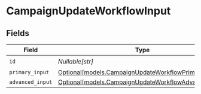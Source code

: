 # CampaignUpdateWorkflowInput


## Fields

| Field                                                                                                    | Type                                                                                                     | Required                                                                                                 | Description                                                                                              |
| -------------------------------------------------------------------------------------------------------- | -------------------------------------------------------------------------------------------------------- | -------------------------------------------------------------------------------------------------------- | -------------------------------------------------------------------------------------------------------- |
| `id`                                                                                                     | *Nullable[str]*                                                                                          | :heavy_check_mark:                                                                                       | N/A                                                                                                      |
| `primary_input`                                                                                          | [Optional[models.CampaignUpdateWorkflowPrimaryInput]](../models/campaignupdateworkflowprimaryinput.md)   | :heavy_minus_sign:                                                                                       | N/A                                                                                                      |
| `advanced_input`                                                                                         | [Optional[models.CampaignUpdateWorkflowAdvancedInput]](../models/campaignupdateworkflowadvancedinput.md) | :heavy_minus_sign:                                                                                       | N/A                                                                                                      |
